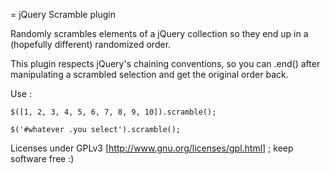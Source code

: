 = jQuery Scramble plugin

Randomly scrambles elements of a jQuery collection so they end up in a
(hopefully different) randomized order.

This plugin respects jQuery's chaining conventions, so you can .end() after
manipulating a scrambled selection and get the original order back.

Use :

    $([1, 2, 3, 4, 5, 6, 7, 8, 9, 10]).scramble();

    $('#whatever .you select').scramble();


Licenses under  GPLv3 [http://www.gnu.org/licenses/gpl.html] ; keep software free :)
